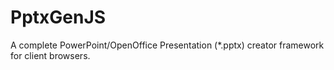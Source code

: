 # PptxGenJS
A complete PowerPoint/OpenOffice Presentation (*.pptx) creator framework for client browsers.
